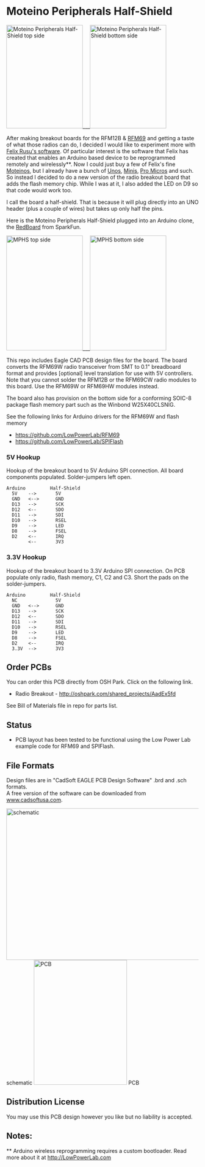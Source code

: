 # Moteino Peripherals Half-Shield  

<img src="https://raw2.github.com/uChip/Moteino_Peripherals_Half-Shield/master/MPHS_top.png" alt="Moteino Peripherals Half-Shield top side" height="270" width="200">___<img src="https://raw2.github.com/uChip/Moteino_Peripherals_Half-Shield/master/MPHS_bottom.png" alt="Moteino Peripherals Half-Shield bottom side" height="270" width="200">  

After making breakout boards for the RFM12B & [RFM69](https://github.com/uChip/RFM69W_BOB) and getting a taste of what those radios can do, I decided I would like to experiment more with [Felix Rusu's software](http://www.lowpowerlab.com).  Of particular interest is the software that Felix has created that enables an Arduino based device to be reprogrammed remotely and wirelessly**.  Now I could just buy a few of Felix's fine [Moteinos](http://lowpowerlab.com/moteino/), but I already have a bunch of [Unos](https://www.sparkfun.com/products/11021), [Minis](https://www.sparkfun.com/products/11113), [Pro Micros](https://www.sparkfun.com/products/12640) and such.  So instead I decided to do a new version of the radio breakout board that adds the flash memory chip.  While I was at it, I also added the LED on D9 so that code would work too.  

I call the board a half-shield.  That is because it will plug directly into an UNO header (plus a couple of wires) but takes up only half the pins.  

Here is the Moteino Peripherals Half-Shield plugged into an Arduino clone, the [RedBoard](https://www.sparkfun.com/products/11575) from SparkFun.  

<img src="https://raw2.github.com/uChip/Moteino_Peripherals_Half-Shield/master/MPHS_top.jpg" alt="MPHS top side" height="300" width="200">___<img src="https://raw2.github.com/uChip/Moteino_Peripherals_Half-Shield/master/MPHS_bottom.jpg" alt="MPHS bottom side" height="300" width="200">  

This repo includes Eagle CAD PCB design files for the board.  The board converts the RFM69W radio transceiver from SMT to 0.1" breadboard format and provides [optional] level translation for use with 5V controllers.  Note that you cannot solder the RFM12B or the RFM69CW radio modules to this board.  Use the RFM69W or RFM69HW modules instead.  

The board also has provision on the bottom side for a conforming SOIC-8 package flash memory part such as the Winbond W25X40CLSNIG.  

See the following links for Arduino drivers for the RFM69W and flash memory  
  * https://github.com/LowPowerLab/RFM69  
  * https://github.com/LowPowerLab/SPIFlash  

### 5V Hookup  
Hookup of the breakout board to 5V Arduino SPI connection.  All board components populated.  Solder-jumpers left open.  

	Arduino			Half-Shield  
	  5V	-->		  5V  
	  GND	<-->	  GND  
	  D13	-->		  SCK  
	  D12	<--		  SDO  
	  D11	-->		  SDI  
	  D10	-->		  RSEL  
	  D9	-->		  LED  
	  D8	-->		  FSEL  
	  D2	<--		  IRQ  
	  		<--		  3V3  
 
### 3.3V Hookup  
Hookup of the breakout board to 3.3V Arduino SPI connection.  On PCB populate only radio, flash memory, C1, C2 and C3.  Short the pads on the solder-jumpers.  

	Arduino			Half-Shield  
	  NC	 		  5V  
	  GND	<-->	  GND  
	  D13	-->		  SCK  
	  D12	<--		  SDO  
	  D11	-->		  SDI  
	  D10	-->		  RSEL  
	  D9	-->		  LED  
	  D8	-->		  FSEL  
	  D2	<--		  IRQ  
 	  3.3V	-->		  3V3  


## Order PCBs  

You can order this PCB directly from OSH Park.  Click on the following link.  
  * Radio Breakout - http://oshpark.com/shared_projects/AadEx5fd  

See Bill of Materials file in repo for parts list.  

## Status  
  * PCB layout has been tested to be functional using the Low Power Lab example code for RFM69 and SPIFlash.  

## File Formats  

Design files are in "CadSoft EAGLE PCB Design Software" .brd and .sch formats.  
A free version of the software can be downloaded from www.cadsoftusa.com.  

<img src="https://raw.github.com/uChip/Moteino_Peripherals_Half-Shield/master/MPHS_sch.PNG" alt="schematic" height="396" width="531">  
schematic  

<img src="https://raw.github.com/uChip/Moteino_Peripherals_Half-Shield/master/MPHS_brd.PNG" alt="PCB" height="326" width="244">  
PCB   

## Distribution License  

You may use this PCB design however you like but no liability is accepted.  

## Notes:

** Arduino wireless reprogramming requires a custom bootloader.  Read more about it at http://LowPowerLab.com